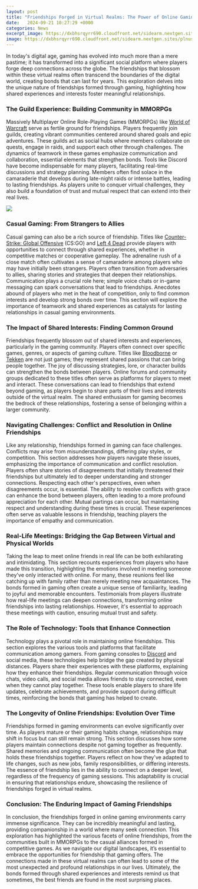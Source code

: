 ```yaml
---
layout: post
title: "Friendships Forged in Virtual Realms: The Power of Online Gaming Connections"
date:   2024-09-21 10:27:29 +0000
categories: News
excerpt_image: https://dxbhsrqyrr690.cloudfront.net/sidearm.nextgen.sites/plnusealions.com/images/responsive_2023/default_image.png
image: https://dxbhsrqyrr690.cloudfront.net/sidearm.nextgen.sites/plnusealions.com/images/responsive_2023/default_image.png
---
```


In today's digital age, gaming has evolved into much more than a mere pastime; it has transformed into a significant social platform where players forge deep connections across the globe. The friendships that blossom within these virtual realms often transcend the boundaries of the digital world, creating bonds that can last for years. This exploration delves into the unique nature of friendships formed through gaming, highlighting how shared experiences and interests foster meaningful relationships.
### The Guild Experience: Building Community in MMORPGs
Massively Multiplayer Online Role-Playing Games (MMORPGs) like [World of Warcraft](https://fr.edu.vn/en/World_of_Warcraft) serve as fertile ground for friendships. Players frequently join guilds, creating vibrant communities centered around shared goals and epic adventures. These guilds act as social hubs where members collaborate on quests, engage in raids, and support each other through challenges. 
The dynamics of teamwork in these games emphasize communication and collaboration, essential elements that strengthen bonds. Tools like Discord have become indispensable for many players, facilitating real-time discussions and strategy planning. Members often find solace in the camaraderie that develops during late-night raids or intense battles, leading to lasting friendships. As players unite to conquer virtual challenges, they also build a foundation of trust and mutual respect that can extend into their real lives.

![](https://dxbhsrqyrr690.cloudfront.net/sidearm.nextgen.sites/plnusealions.com/images/responsive_2023/default_image.png)
### Casual Gaming: From Strangers to Allies
Casual gaming can also be a rich source of friendship. Titles like [Counter-Strike: Global Offensive](https://fr.edu.vn/en/Counter-Strike:_Global_Offensive) (CS:GO) and [Left 4 Dead](https://fr.edu.vn/en/Left_4_Dead) provide players with opportunities to connect through shared experiences, whether in competitive matches or cooperative gameplay. The adrenaline rush of a close match often cultivates a sense of camaraderie among players who may have initially been strangers.
Players often transition from adversaries to allies, sharing stories and strategies that deepen their relationships. Communication plays a crucial role here; simple voice chats or in-game messaging can spark conversations that lead to friendships. Anecdotes abound of players who met in the heat of competition, only to find common interests and develop strong bonds over time. This section will explore the importance of teamwork and shared experiences as catalysts for lasting relationships in casual gaming environments.
### The Impact of Shared Interests: Finding Common Ground
Friendships frequently blossom out of shared interests and experiences, particularly in the gaming community. Players often connect over specific games, genres, or aspects of gaming culture. Titles like [Bloodborne](https://fr.edu.vn/en/Bloodborne) or [Tekken](https://fr.edu.vn/en/Tekken) are not just games; they represent shared passions that can bring people together.
The joy of discussing strategies, lore, or character builds can strengthen the bonds between players. Online forums and community groups dedicated to these titles often serve as platforms for players to meet and interact. These conversations can lead to friendships that extend beyond gaming, as players begin to share parts of their lives and interests outside of the virtual realm. The shared enthusiasm for gaming becomes the bedrock of these relationships, fostering a sense of belonging within a larger community.
### Navigating Challenges: Conflict and Resolution in Online Friendships
Like any relationship, friendships formed in gaming can face challenges. Conflicts may arise from misunderstandings, differing play styles, or competition. This section addresses how players navigate these issues, emphasizing the importance of communication and conflict resolution. 
Players often share stories of disagreements that initially threatened their friendships but ultimately led to deeper understanding and stronger connections. Respecting each other's perspectives, even when disagreements occur, is essential. The ability to resolve conflicts with grace can enhance the bond between players, often leading to a more profound appreciation for each other. Mutual partings can occur, but maintaining respect and understanding during these times is crucial. These experiences often serve as valuable lessons in friendship, teaching players the importance of empathy and communication.
### Real-Life Meetings: Bridging the Gap Between Virtual and Physical Worlds
Taking the leap to meet online friends in real life can be both exhilarating and intimidating. This section recounts experiences from players who have made this transition, highlighting the emotions involved in meeting someone they've only interacted with online. 
For many, these reunions feel like catching up with family rather than merely meeting new acquaintances. The bonds formed in gaming often create a unique sense of familiarity, leading to joyful and memorable encounters. Testimonials from players illustrate how real-life meetings can deepen connections, transforming online friendships into lasting relationships. However, it's essential to approach these meetings with caution, ensuring mutual trust and safety. 
### The Role of Technology: Tools that Enhance Connection
Technology plays a pivotal role in maintaining online friendships. This section explores the various tools and platforms that facilitate communication among gamers. From gaming consoles to [Discord](https://fr.edu.vn/en/Discord_(software)) and social media, these technologies help bridge the gap created by physical distances.
Players share their experiences with these platforms, explaining how they enhance their friendships. Regular communication through voice chats, video calls, and social media allows friends to stay connected, even when they cannot play together. These tools enable players to share life updates, celebrate achievements, and provide support during difficult times, reinforcing the bonds that gaming has helped to create.
### The Longevity of Online Friendships: Evolution Over Time
Friendships formed in gaming environments can evolve significantly over time. As players mature or their gaming habits change, relationships may shift in focus but can still remain strong. This section discusses how some players maintain connections despite not gaming together as frequently.
Shared memories and ongoing communication often become the glue that holds these friendships together. Players reflect on how they've adapted to life changes, such as new jobs, family responsibilities, or differing interests. The essence of friendship lies in the ability to connect on a deeper level, regardless of the frequency of gaming sessions. This adaptability is crucial in ensuring that relationships endure, showcasing the resilience of friendships forged in virtual realms.
### Conclusion: The Enduring Impact of Gaming Friendships
In conclusion, the friendships forged in online gaming environments carry immense significance. They can be incredibly meaningful and lasting, providing companionship in a world where many seek connection. This exploration has highlighted the various facets of online friendships, from the communities built in MMORPGs to the casual alliances formed in competitive games.
As we navigate our digital landscapes, it’s essential to embrace the opportunities for friendship that gaming offers. The connections made in these virtual realms can often lead to some of the most unexpected and profound relationships in our lives. Ultimately, the bonds formed through shared experiences and interests remind us that sometimes, the best friends are found in the most surprising places.